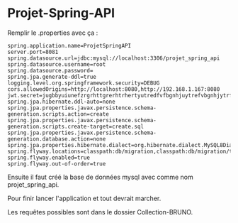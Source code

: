 # Projet-Spring-API

Remplir le .properties avec ça :

```
spring.application.name=ProjetSpringAPI
server.port=8081
spring.datasource.url=jdbc:mysql://localhost:3306/projet_spring_api
spring.datasource.username=root
spring.datasource.password=
spring.jpa.generate-ddl=true
logging.level.org.springframework.security=DEBUG
cors.allowedOrigins=http://localhost:8080,http://192.168.1.167:8080
jwt.secret=jugbbyuiunefzrgrhttgrerhtrhertyutredfvfbgnhjuytrefvbgnhjytrfghyrtgfhtyrgfhtyrghtyrgfhytrgfbh
spring.jpa.hibernate.ddl-auto=none
spring.jpa.properties.javax.persistence.schema-generation.scripts.action=create
spring.jpa.properties.javax.persistence.schema-generation.scripts.create-target=create.sql
spring.jpa.properties.javax.persistence.schema-generation.database.action=none
spring.jpa.properties.hibernate.dialect=org.hibernate.dialect.MySQL8Dialect
spring.flyway.locations=classpath:db/migration,classpath:db/migration/testdata
spring.flyway.enabled=true
spring.flyway.out-of-order=true
```

Ensuite il faut créé la base de données mysql avec comme nom projet_spring_api.

Pour finir lancer l'application et tout devrait marcher.

Les requêtes possibles sont dans le dossier Collection-BRUNO.
